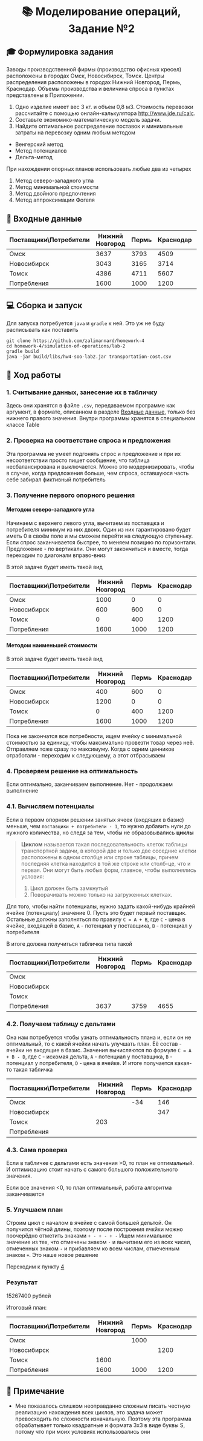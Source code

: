 <div class="myWrapper" align="center" markdown="1">

# :books: Моделирование операций, Задание №2

</div>

## :mortar_board: Формулировка задания

Заводы производственной фирмы (производство офисных кресел) расположены в городах Омск, Новосибирск, Томск. Центры распределения расположены в городах Нижний Новгород, Пермь, Краснодар. Объемы производства и величина спроса в пунктах представлены в Приложении.
1. Одно изделие имеет вес 3 кг. и объем 0,8 м3. Стоимость перевозки рассчитайте с помощью онлайн-калькулятора http://www.jde.ru/calc.
2. Составьте экономико-математическую модель задачи.
3. Найдите оптимальное распределение поставок и минимальные затраты на перевозку одним любым методом
  - Венгерский метод
  - Метод потенциалов
  - Дельта-метод

При нахождении опорных планов использовать любые два из четырех
1. Метод северо-западного угла
2. Метод минимальной стоимости
3. Метод двойного предпочтения
4. Метод аппроксимации Фогеля

## :scroll: Входные данные

| Поставщики\\Потребители | Нижний Новгород | Пермь | Краснодар | Поставок |
| - | - | - | - | - | 
| Омск | 3637 | 3793 | 4509 | 1000 |
| Новосибирск | 3043 | 3165 | 3714 | 1200 |
| Томск | 4386 | 4711 | 5607 | 1600 |
| Потребления | 1600 | 1000 | 1200 | 3800 |

## :computer: Сборка и запуск

Для запуска потребуется `java` и `gradle` к ней. Это уж не буду расписывать как поставить

```shell
git clone https://github.com/zalimannard/homework-4
cd homework-4/simulation-of-operations/lab-2
gradle build
java -jar build/libs/hw4-soo-lab2.jar transportation-cost.csv
```

## :movie_camera: Ход работы

### 1. Считывание данных, занесение их в табличку

Здесь они хранятся в файле `.csv`, передаваемом программе как аргумент, в формате, описанном в разделе [Входные данные](#входные-данные), только без нижнего правого значения. Внутри программы хранятся в специальном классе Table

### 2. Проверка на соответствие спроса и предложения

Эта программа не умеет подгонять спрос и предложение и при их несоответствии просто пишет сообщение, что таблица несбалансирована и выключается. Можно это модернизировать, чтобы в случае, когда предложения больше, чем спроса, оставшуюся часть себе забирал фиктивный потребитель

### 3. Получение первого опорного решения

#### Методом северо-западного угла

Начинаем с верхнего левого угла, вычитаем из поставщка и потребителя минимум из них двоих. Один из них гарантировано будет иметь 0 в своём поле и мы сможем перейти на следующую ступеньку. Если спрос заканчивается быстрее, то меняем позицию по горизонтали. Предложение - по вертикали. Они могут закончиться и вместе, тогда переходим по диагонали вправо-вниз

В этой задаче будет иметь такой вид

| Поставщики\\Потребители | Нижний Новгород | Пермь | Краснодар | Поставок |
| - | - | - | - | - | 
| Омск | 1000 | 0 | 0 | 1000 |
| Новосибирск | 600 | 600 | 0 | 1200 |
| Томск | 0 | 400 | 1200 | 1600 |
| Потребления | 1600 | 1000 | 1200 | 3800 |

#### Методом наименьшей стоимости

В этой задаче будет иметь такой вид

| Поставщики\\Потребители | Нижний Новгород | Пермь | Краснодар | Поставок |
| - | - | - | - | - | 
| Омск | 400 | 600 | 0 | 1000 |
| Новосибирск | 1200 | 0 | 0 | 1200 |
| Томск | 0 | 400 | 1200 | 1600 |
| Потребления | 1600 | 1000 | 1200 | 3800 |

Пока не закончатся все потребности, ищем ячейку с минимальной стоимостью за единицу, чтобы максимально провезти товар через неё. Отправляем тоже сразу по максимуму. Когда с одним ценников отработали - переходим к следующему, а этот отбрасываем

### 4. Проверяем решение на оптимальность

Если оптимально, заканчиваем выполнение. Нет - продолжаем выполнение

### 4.1. Вычисляем потенциалы

Если в первом опорном решении занятых ячеек (входящих в базис) меньше, чем `поставщики + потребители - 1`, то нужно добавить нули до нужного количества, но следя за тем, чтобы не образовывались **циклы**

> **Циклом** называется такая последовательность клеток таблицы транспортной задачи, в которой две и только две соседние клетки расположены в одном столбце или строке таблицы, причем последняя клетка находится в той же строке или столб-це, что и первая. Они могут быть любых форм, главное, чтобы выполнялись условия:
> 1. Цикл должен быть замкнутый
> 2. Поворачивать можно только на загруженных клетках.

Для того, чтобы найти потенциалы, нужно задать какой-нибудь крайней ячейке (потенциалу) значение 0. Пусть это будет первый поставщик. Остальные должны заполняться по правилу `C = A + B`, где `C` - цена в ячейке, входящей в базис, `A` - потенциал у поставщика, `B` - потенциал у потребителя

В итоге должна получиться табличка типа такой

| Поставщики\\Потребители | Нижний Новгород | Пермь | Краснодар | Поставок |
| - | - | - | - | - | 
| Омск |   |   |   | 0 |
| Новосибирск |   |   |   | -594 |
| Томск |   |   |   | 592 |
| Потребления | 3637 | 3759 | 4655 |   |

### 4.2. Получаем таблицу с дельтами

Она нам потребуется чтобы узнать оптимальность плана и, если он не оптимальный, то с какой ячейки начать улучшать план. Её состав - ячейки не входящие в базис. Значения вычисляются по формуле `C = A + B - D`, где `C` - искомая дельта, `A` - потенциал у поставщика, `B` - потенциал у потребителя, `D` - цена в ячейке. И итоге получается какая-то такая табличка 

| Поставщики\\Потребители | Нижний Новгород | Пермь | Краснодар | Поставок |
| - | - | - | - | - | 
| Омск |   | -34 | 146 |  |
| Новосибирск |  |  | 347 |  |
| Томск | 203 |  |  |  |
| Потребления |  |  |  |   |

### 4.3. Сама проверка 

Если в табличке с дельтами есть значения >0, то план не оптимальный. И оптимизацию стоит начать с самого большого положительного значения.

Если все значения <0, то план оптимальный, работа алгоритма заканчивается

### 5. Улучшаем план

Строим цикл с началом в ячейке с самой большей дельтой. Он получится чётной длины, поэтому после построения ячкйки можно поочерёдно отметить знаками `+ - + - + -` Ищем минимальное значение из тех, что отмечены знаком `-` и вычитаем его из всех чисел, отмеченных знаком `-` и прибавляем ко всем числам, отмеченным знаком `+`. Это наше новое решение

Переходим к пункту [4](#4-проверяем-решение-на-оптимальность)

### Результат

15267400 рублей

Итоговый план:

| Поставщики\\Потребители | Нижний Новгород | Пермь | Краснодар | Поставок |
| - | - | - | - | - | 
| Омск |  | 1000 |  | 1000 |
| Новосибирск |  |  | 1200 | 1200 |
| Томск | 1600 |  |  | 1600 |
| Потребления | 1600 | 1000 | 1200 | 3800 |

## :bookmark: Примечание

- Мне показалось слишком неоправданно сложным писать честную реализацию нахождения всех циклов, это задача может превосходить по сложности изначальную. Поэтому эта программа обрабатывает только квадратные и формата 3x3 в виде буквы S, потому что при моих условиях использовались они

